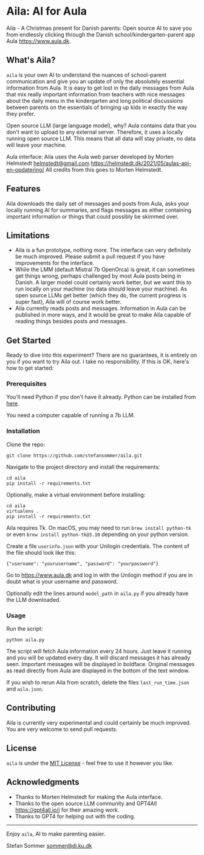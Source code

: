 # Aila: AI for Aula

Aila - A Christmas present for Danish parents: Open source AI to save you from endlessly clicking through the Danish school/kindergarten-parent app Aula https://www.aula.dk.

## What's Aila?

`aila` is your own AI to understand the nuances of school-parent communication and give you an update of only the absolutely essential information from Aula. It is easy to get lost in the daily messages from Aula that mix really important information from teachers with nice messages about the daily menu in the kindergarten and long political discussions between parents on the essentials of bringing up kids in exactly the way they prefer.

Open source LLM (large language model), why? Aula contains data that you don't want to upload to any external server. Therefore, it uses a locally running open source LLM. This means that all data will stay private, no data will leave your machine. 

Aula interface: Aila uses the Aula web parser developed by Morten Helmstedt <helmstedt@gmail.com> https://helmstedt.dk/2021/05/aulas-api-en-opdatering/ All credits from this goes to Morten Helmstedt.

## Features
Aila downloads the daily set of messages and posts from Aula, asks your locally running AI for summaries, and flags messages as either containing important information or things that could possibly be skimmed over.

## Limitations
- Aila is a fun prototype, nothing more. The interface can very definitely be much improved. Please submit a pull request if you have improvements for the interface.
- While the LMM (default Mistral 7b OpenOrca) is great, it can sometimes get things wrong, perhaps challenged by most Aula posts being in Danish. A larger model could certainly work better, but we want this to run locally on your machine (no data should leave your machine). As open source LLMs get better (which they do, the current progress is super fast), Aila will of course work better.
- Aila currently reads posts and messages. Information in Aula can be published in more ways, and it would be great to make Aila capable of reading things besides posts and messages.

## Get Started

Ready to dive into this experiment? There are no guarantees, it is entirely on you if you want to try Aila out. I take no responsibility. If this is OK, here's how to get started:

### Prerequisites

You'll need Python if you don't have it already. Python can be installed from [here](https://www.python.org/downloads/).

You need a computer capable of running a 7b LLM.

### Installation

Clone the repo:

```
git clone https://github.com/stefansommer/aila.git
```

Navigate to the project directory and install the requirements:

```
cd aila
pip install -r requirements.txt
```

Optionally, make a virtual environment before installing:

```
cd aila
virtualenv .
pip install -r requirements.txt
```

Aila requires Tk. On macOS, you may need to run `brew install python-tk` or even `brew install python-tk@3.10` depending on your python version.

Create a file `userinfo.json` with your Unilogin credentials. The content of the file should look like this:

`{"username": "yourusername", "password": "yourpassword"}`

Go to https://www.aula.dk and log in with the Unilogin method if you are in doubt what is your username and password.

Optionally edit the lines around `model_path` in `aila.py` if you already have the LLM downloaded.

### Usage

Run the script:

`python aila.py`

The script will fetch Aula information every 24 hours. Just leave it running and you will be updated every day. It will discard messages it has already seen. Important messages will be displayed in boldface. Original messages as read directly from Aula are displayed in the bottom of the text window.

If you wish to rerun Aila from scratch, delete the files `last_run_time.json` and `aila.json`.

## Contributing

Aila is currently very experimental and could certainly be much improved. You are very welcome to send pull requests.

## License

`aila` is under the [MIT License](LICENSE.md) - feel free to use it however you like.

## Acknowledgments

- Thanks to Morten Helmstedt for making the Aula interface.
- Thanks to the open source LLM community and GPT4All https://gpt4all.io/i for their amazing work.
- Thanks to GPT4 for helping out with the coding.

---

Enjoy `aila`, AI to make parenting easier.

Stefan Sommer <sommer@di.ku.dk>
